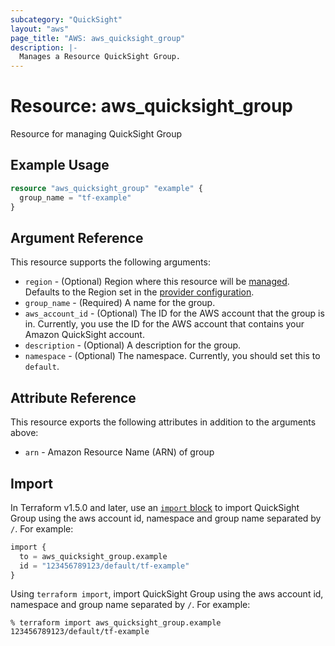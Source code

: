 ```yaml
---
subcategory: "QuickSight"
layout: "aws"
page_title: "AWS: aws_quicksight_group"
description: |-
  Manages a Resource QuickSight Group.
---
```


# Resource: aws_quicksight_group

Resource for managing QuickSight Group

## Example Usage

```terraform
resource "aws_quicksight_group" "example" {
  group_name = "tf-example"
}
```

## Argument Reference

This resource supports the following arguments:

* `region` - (Optional) Region where this resource will be [managed](https://docs.aws.amazon.com/general/latest/gr/rande.html#regional-endpoints). Defaults to the Region set in the [provider configuration](https://registry.terraform.io/providers/hashicorp/aws/latest/docs#aws-configuration-reference).
* `group_name` - (Required) A name for the group.
* `aws_account_id` - (Optional) The ID for the AWS account that the group is in. Currently, you use the ID for the AWS account that contains your Amazon QuickSight account.
* `description` - (Optional) A description for the group.
* `namespace` - (Optional) The namespace. Currently, you should set this to `default`.

## Attribute Reference

This resource exports the following attributes in addition to the arguments above:

* `arn` - Amazon Resource Name (ARN) of group

## Import

In Terraform v1.5.0 and later, use an [`import` block](https://developer.hashicorp.com/terraform/language/import) to import QuickSight Group using the aws account id, namespace and group name separated by `/`. For example:

```terraform
import {
  to = aws_quicksight_group.example
  id = "123456789123/default/tf-example"
}
```

Using `terraform import`, import QuickSight Group using the aws account id, namespace and group name separated by `/`. For example:

```console
% terraform import aws_quicksight_group.example 123456789123/default/tf-example
```
